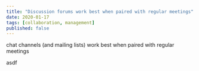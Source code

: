 ```yaml
---
title: "Discussion forums work best when paired with regular meetings"
date: 2020-01-17
tags: [collaboration, management]
published: false
---
```


chat channels (and mailing lists) work best when paired with regular meetings

asdf
